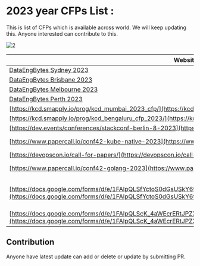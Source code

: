# 2023 year CFPs List : 
This is list of CFPs which is available across world. We will keep updating this. Anyone interested can contribute to this. 

![2](https://user-images.githubusercontent.com/3996105/226557399-26051af0-f55c-49c2-af32-ce1f6b185ced.png)


| Website                                                                                                                                                                                                            |End date  | Status  | Event Date | Website                                                                                                            |
| ------------------------------------------------------------------------------------------------------------------------------------------------------------------------------------------------------------------ | --------- | ------- | ---------- | ------------------------------------------------------------------------------------------------------------------ |
| [DataEngBytes Sydney 2023](https://sessionize.com/dataengbytes-syd-2023/)                                                                                                               | 31/5/2023 | Open    |    25/8/2023        |   [dataengconf.com.au](https://dataengconf.com.au)                                                                                                          |
| [DataEngBytes Brisbane 2023](https://sessionize.com/dataengbytes-bri-2023/)                                                                                                               | 31/5/2023 | Open    |    29/8/2023        |   [dataengconf.com.au](https://dataengconf.com.au)                                                                                                          |
| [DataEngBytes Melbourne 2023](https://sessionize.com/dataengbytes-mel-2023/)                                                                                                               | 31/5/2023 | Open    |    31/8/2023        |   [dataengconf.com.au](https://dataengconf.com.au)                                                                                                          |
| [DataEngBytes Perth 2023](https://sessionize.com/dataengbytes-per-2023/)                                                                                                               | 31/5/2023 | Open    |    22/8/2023        |   [dataengconf.com.au](https://dataengconf.com.au)                                                                                                          |
| [https://kcd.smapply.io/prog/kcd_mumbai_2023_cfp/](https://kcd.smapply.io/prog/kcd_mumbai_2023_cfp/)                                                                                                               | 16/4/2023 | Open    |            |                                                                                                                    |
| [https://kcd.smapply.io/prog/kcd_bengaluru_cfp_2023/](https://kcd.smapply.io/prog/kcd_bengaluru_cfp_2023/)                                                                                                         | 21/4/2023 | Open    |            |                                                                                                                    |
| [https://dev.events/conferences/stackconf-berlin-8-2023](https://dev.events/conferences/stackconf-berlin-8-2023)                                                                                                   | 31/5/2023 | Open    |            |                                                                                                                    |
| [https://www.papercall.io/conf42-kube-native-2023](https://www.papercall.io/conf42-kube-native-2023)                                                                                                               | 28/8/2023 | Open    | 28/09/2023 | [https://www.conf42.com/kubenative2023](https://www.conf42.com/kubenative2023)                                     |
| [https://devopscon.io/call-for-papers/](https://devopscon.io/call-for-papers/)                                                                                                                                     | 29/3/2023 | Open    | 25/09/2023 |                                                                                                                    |
| [https://www.papercall.io/conf42-golang-2023](https://www.papercall.io/conf42-golang-2023)                                                                                                                         | 20/3/2023 | Expired | 20/04/2023 | [https://www.conf42.com/golang2023](https://www.conf42.com/golang2023)                                             |
| [https://docs.google.com/forms/d/e/1FAIpQLSfYctoS0dGsUSkY6tV6n4mzPsFDbdjjE9BDM6twfsdxPtQUtg/viewform](https://docs.google.com/forms/d/e/1FAIpQLSfYctoS0dGsUSkY6tV6n4mzPsFDbdjjE9BDM6twfsdxPtQUtg/viewform)         | 10/4/2023 | Open    | 17/05/2023 | [https://devopsdays.org/events/2022-kyiv-spring/welcome/](https://devopsdays.org/events/2022-kyiv-spring/welcome/) |
| [https://docs.google.com/forms/d/e/1FAIpQLScK_4aWEcrERtJPZX9kaA9cUlMdFYVp0xX55r8poVCavdTW2Q/formResponse](https://docs.google.com/forms/d/e/1FAIpQLScK_4aWEcrERtJPZX9kaA9cUlMdFYVp0xX55r8poVCavdTW2Q/formResponse) | 25/4/2023 | Open    | 02/06/2023 | [https://www.jsconf.in/](https://www.jsconf.in/)                                                                   |

## Contribution 
Anyone have latest update can add or delete or update by submitting PR. 
